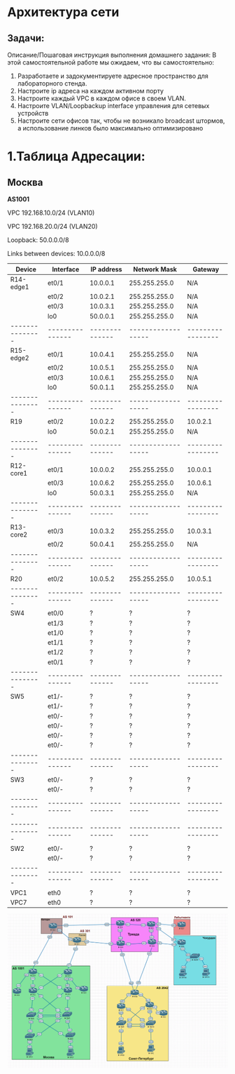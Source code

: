 # Архитектура сети


## Задачи:
Описание/Пошаговая инструкция выполнения домашнего задания:
В этой самостоятельной работе мы ожидаем, что вы самостоятельно:

1. Разработаете и задокументируете адресное пространство для лабораторного стенда.
2. Настроите ip адреса на каждом активном порту
3. Настроите каждый VPC в каждом офисе в своем VLAN.
4. Настроите VLAN/Loopbackup interface управления для сетевых устройств
5. Настроите сети офисов так, чтобы не возникало broadcast штормов, а использование линков было максимально оптимизировано

# 1.Таблица Адресации:
## Москва
**AS1001**

VPC 192.168.10.0/24 (VLAN10)

VPC 192.168.20.0/24 (VLAN20)

Loopback: 50.0.0.0/8

Links between devices: 10.0.0.0/8


| Device        | Interface     | IP address   | Network Mask     | Gateway         |
| ------------- | ------------- | ----------   | ---------------  | --------------  |
| R14-edge1     | et0/1         | 10.0.0.1     | 255.255.255.0    | N/A             |
|               | et0/2         | 10.0.2.1     | 255.255.255.0    | N/A             |
|               | et0/3         | 10.0.3.1     | 255.255.255.0    | N/A             |
|               | lo0           | 50.0.0.1     | 255.255.255.0    | N/A             |
|---------------|---------------|--------------|------------------|-----------------|
| R15-edge2     | et0/1         | 10.0.4.1     | 255.255.255.0    | N/A             |
|               | et0/2         | 10.0.5.1     | 255.255.255.0    | N/A             |
|               | et0/3         | 10.0.6.1     | 255.255.255.0    | N/A             |
|               | lo0           | 50.0.1.1     | 255.255.255.0    | N/A             |
|---------------|---------------|--------------|------------------|-----------------|
| R19           | et0/2         | 10.0.2.2     | 255.255.255.0    | 10.0.2.1        |
|               | lo0           | 50.0.2.1     | 255.255.255.0    | N/A             |
|---------------|---------------|--------------|------------------|-----------------|
| R12-core1     | et0/1         | 10.0.0.2     | 255.255.255.0    | 10.0.0.1        |
|               | et0/3         | 10.0.6.2     | 255.255.255.0    | 10.0.6.1        |
|               | lo0           | 50.0.3.1     | 255.255.255.0    | N/A             |
|---------------|---------------|--------------|------------------|-----------------|
| R13-core2     | et0/3         | 10.0.3.2     | 255.255.255.0    | 10.0.3.1        |
|               | et0/2         | 50.0.4.1     | 255.255.255.0    | N/A             |  
|---------------|---------------|--------------|------------------|-----------------|
| R20           | et0/2         | 10.0.5.2     | 255.255.255.0    | 10.0.5.1        |
|---------------|---------------|--------------|------------------|-----------------|
| SW4           | et0/0         | ?            | ?                | ?               |
|               | et1/3         | ?            | ?                | ?               |
|               | et1/0         | ?            | ?                | ?               |
|               | et1/1         | ?            | ?                | ?               |
|               | et1/2         | ?            | ?                | ?               |
|               | et0/1         | ?            | ?                | ?               |
|---------------|---------------|--------------|------------------|-----------------|
| SW5           | et1/-         | ?            | ?                | ?               |
|               | et1/-         | ?            | ?                | ?               |
|               | et0/-         | ?            | ?                | ?               |
|               | et0/-         | ?            | ?                | ?               |
|               | et0/-         | ?            | ?                | ?               |
|               | et0/-         | ?            | ?                | ?               |
|---------------|---------------|--------------|------------------|-----------------|
| SW3           | et0/-         | ?            | ?                | ?               |
|               | et0/-         | ?            | ?                | ?               |
|---------------|---------------|--------------|------------------|-----------------|
|---------------|---------------|--------------|------------------|-----------------|
| SW2           | et0/-         | ?            | ?                | ?               |
|               | et0/-         | ?            | ?                | ?               |
|---------------|---------------|--------------|------------------|-----------------|
| VPC1          | eth0          | ?            | ?                | ?               |
| VPC7          | eth0          | ?            | ?                | ?               |



![tempschema](https://github.com/AlexanderRudakov/airudakov_otus_network_engineer_cource/blob/main/LABS/011%20Network%20Architecture/pictures/tmpschema.PNG)

